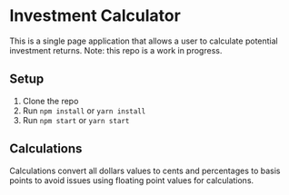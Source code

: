 # Investment Calculator
This is a single page application that allows a user to calculate potential investment returns.
Note: this repo is a work in progress.

## Setup
1.  Clone the repo
2.  Run ```npm install``` or ```yarn install```
3.  Run ```npm start``` or ```yarn start```

## Calculations
Calculations convert all dollars values to cents and percentages to basis points to avoid issues using floating point values for calculations.
